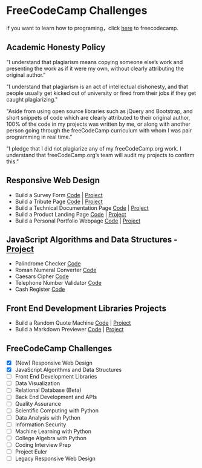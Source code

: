 # FreeCodeCamp Challenges

if you want to learn how to programing，click [here](https://www.freecodecamp.org/learn) to freecodecamp.

## Academic Honesty Policy

"I understand that plagiarism means copying someone else’s work and presenting the work as if it were my own, without clearly attributing the original author."

"I understand that plagiarism is an act of intellectual dishonesty, and that people usually get kicked out of university or fired from their jobs if they get caught plagiarizing."

"Aside from using open source libraries such as jQuery and Bootstrap, and short snippets of code which are clearly attributed to their original author, 100% of the code in my projects was written by me, or along with another person going through the freeCodeCamp curriculum with whom I was pair programming in real time."

"I pledge that I did not plagiarize any of my freeCodeCamp.org work. I understand that freeCodeCamp.org’s team will audit my projects to confirm this."

## Responsive Web Design

- Build a Survey Form [Code](./responsive-web-design/survey-form/) | [Project](https://fcc.souldee.com/responsive-web-design/survey-form/)
- Build a Tribute Page [Code](./responsive-web-design/tribute-page/) | [Project](https://fcc.souldee.com/responsive-web-design/tribute-page/)
- Build a Technical Documentation Page [Code](./responsive-web-design/technical-documentation-page/) | [Project](https://fcc.souldee.com/responsive-web-design/technical-documentation-page/)
- Build a Product Landing Page [Code](./responsive-web-design/product-landing-page/) | [Project](https://fcc.souldee.com/responsive-web-design/product-landing-page/)
- Build a Personal Portfolio Webpage [Code](./responsive-web-design/personal-portfolio-webpage/) | [Project](https://fcc.souldee.com/responsive-web-design/personal-portfolio-webpage/)

## JavaScript Algorithms and Data Structures - [Project](https://fcc.souldee.com/javaScript-algorithms-and-data-structures/)

- Palindrome Checker [Code](https://github.com/SoulDee/fcc/tree/main/javaScript-algorithms-and-data-structures/palindrome-checker/index.js)
- Roman Numeral Converter [Code](https://github.com/SoulDee/fcc/tree/main/javaScript-algorithms-and-data-structures/roman-numeral-converter/index.js)
- Caesars Cipher [Code](https://github.com/SoulDee/fcc/tree/main/javaScript-algorithms-and-data-structures/caesars-cipher/index.js)
- Telephone Number Validator [Code](https://github.com/SoulDee/fcc/tree/main/javaScript-algorithms-and-data-structures/telephone-number-validator/index.js)
- Cash Register [Code](https://github.com/SoulDee/fcc/tree/main/javaScript-algorithms-and-data-structures/cash-register/index.js)

## Front End Development Libraries Projects

- Build a Random Quote Machine [Code](https://github.com/SoulDee/fcc/tree/main/front-end-development-libraries/random-quote-machine/) | [Project](https://fcc.souldee.com/front-end-development-libraries/random-quote-machine/)
- Build a Markdown Previewer [Code](https://github.com/SoulDee/fcc/tree/main/front-end-development-libraries/markdown-previewer/) | [Project](https://fcc.souldee.com/front-end-development-libraries/markdown-previewer/)

## FreeCodeCamp Challenges

- [x] (New) Responsive Web Design
- [x] JavaScript Algorithms and Data Structures
- [ ] Front End Development Libraries
- [ ] Data Visualization
- [ ] Relational Database (Beta)
- [ ] Back End Development and APIs
- [ ] Quality Assurance
- [ ] Scientific Computing with Python
- [ ] Data Analysis with Python
- [ ] Information Security
- [ ] Machine Learning with Python
- [ ] College Algebra with Python
- [ ] Coding Interview Prep
- [ ] Project Euler
- [ ] Legacy Responsive Web Design